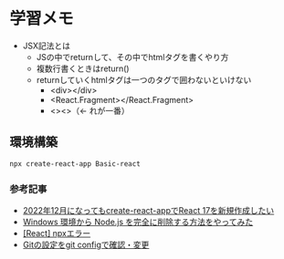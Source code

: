 # 学習メモ

- JSX記法とは
  - JSの中でreturnして、その中でhtmlタグを書くやり方
  - 複数行書くときはreturn()
  - returnしていくhtmlタグは一つのタグで囲わないといけない
    - &lt;div&gt;&lt;/div&gt;
    - &lt;React.Fragment&gt;&lt;/React.Fragment&gt;
    - &lt;&gt;&lt;&gt;（← れが一番）


## 環境構築

```bash
npx create-react-app Basic-react
```

### 参考記事

- [2022年12月になってもcreate-react-appでReact 17を新規作成したい](https://moritalous.pages.dev/81ca7bc518e4c3becdd6)
- [Windows 環境から Node.js を完全に削除する方法をやってみた](https://dev.classmethod.jp/articles/completely-uninstall-nodejs-from-windows/)
- [[React] npxエラー](https://zenn.dev/huraipan/articles/180999f3ad3742)
- [Gitの設定をgit configで確認・変更](https://note.nkmk.me/git-config-setting/)
